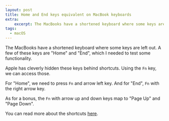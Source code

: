```yaml
---
layout: post
title: Home and End keys equivalent on MacBook keyboards
extra:
    excerpt: The MacBooks have a shortened keyboard where some keys are left out. Apple has cleverly hidden these keys behind shortcuts.
tags:
  - macOS
---
```


The MacBooks have a shortened keyboard where some keys are left out.
A few of these keys are "Home" and "End", which I needed to test some functionality.

Apple has cleverly hidden these keys behind shortcuts. Using the `Fn` key, we can access those.

For "Home", we need to press `Fn` and arrow left key. And for "End", `Fn` with the right arrow key.

As for a bonus, the `Fn` with arrow up and down keys map to "Page Up" and "Page Down".

You can read more about the shortcuts [here][1].

[1]: https://support.apple.com/guide/mac-help/windows-keys-on-a-mac-keyboard-cpmh0152/mac
